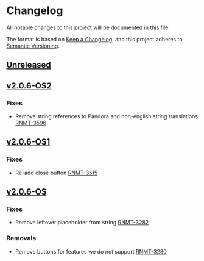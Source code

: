 # Changelog

All notable changes to this project will be documented in this file.

The format is based on [Keep a Changelog](https://keepachangelog.com/en/1.0.0/),
and this project adheres to [Semantic Versioning](https://semver.org/spec/v2.0.0.html).

## [Unreleased]

## [v2.0.6-OS2]
### Fixes
- Remove string references to Pandora and non-english string translations [RNMT-3596](https://outsystemsrd.atlassian.net/browse/RNMT-3596)

## [v2.0.6-OS1]
### Fixes
- Re-add close button [RNMT-3515](https://outsystemsrd.atlassian.net/browse/RNMT-3515)

## [v2.0.6-OS]
### Fixes
- Remove leftover placeholder from string [RNMT-3282](https://outsystemsrd.atlassian.net/browse/RNMT-3282)

### Removals
- Remove buttons for features we do not support [RNMT-3280](https://outsystemsrd.atlassian.net/browse/RNMT-3280)

[Unreleased]: https://github.com/OutSystems/pandora/compare/v2.0.6-OS2...outsystems
[v2.0.6-OS2]: https://github.com/OutSystems/pandora/compare/v2.0.6-OS1...v2.0.6-OS2
[v2.0.6-OS1]: https://github.com/OutSystems/pandora/compare/v2.0.6-OS...v2.0.6-OS1
[v2.0.6-OS]: https://github.com/OutSystems/pandora/compare/v2.0.6...v2.0.6-OS
